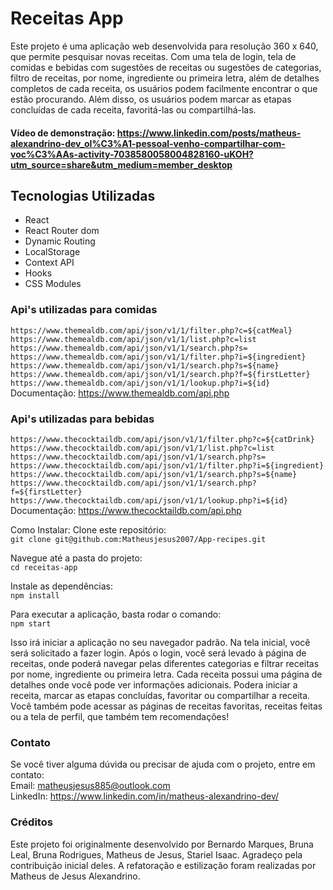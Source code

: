 # Receitas App
Este projeto é uma aplicação web desenvolvida para resolução 360 x 640, que permite pesquisar novas receitas. Com uma tela de login, tela de comidas e bebidas com sugestões de receitas ou sugestões de categorias, filtro de receitas, por nome, ingrediente ou primeira letra, além de detalhes completos de cada receita, os usuários podem facilmente encontrar o que estão procurando. Além disso, os usuários podem marcar as etapas concluídas de cada receita, favoritá-las ou compartilhá-las.

#### Vídeo de demonstração: https://www.linkedin.com/posts/matheus-alexandrino-dev_ol%C3%A1-pessoal-venho-compartilhar-com-voc%C3%AAs-activity-7038580058004828160-uKOH?utm_source=share&utm_medium=member_desktop

## Tecnologias Utilizadas
- React
- React Router dom
- Dynamic Routing
- LocalStorage
- Context API
- Hooks
- CSS Modules

### Api's utilizadas para comidas  
`https://www.themealdb.com/api/json/v1/1/filter.php?c=${catMeal}`  
`https://www.themealdb.com/api/json/v1/1/list.php?c=list`  
`https://www.themealdb.com/api/json/v1/1/search.php?s=`  
`https://www.themealdb.com/api/json/v1/1/filter.php?i=${ingredient}`  
`https://www.themealdb.com/api/json/v1/1/search.php?s=${name}`    
`https://www.themealdb.com/api/json/v1/1/search.php?f=${firstLetter}`  
`https://www.themealdb.com/api/json/v1/1/lookup.php?i=${id}`  
Documentação: https://www.themealdb.com/api.php

### Api's utilizadas para bebidas  
`https://www.thecocktaildb.com/api/json/v1/1/filter.php?c=${catDrink}`  
`https://www.thecocktaildb.com/api/json/v1/1/list.php?c=list`  
`https://www.thecocktaildb.com/api/json/v1/1/search.php?s=`  
`https://www.thecocktaildb.com/api/json/v1/1/filter.php?i=${ingredient}`  
`https://www.thecocktaildb.com/api/json/v1/1/search.php?s=${name}`  
`https://www.thecocktaildb.com/api/json/v1/1/search.php?f=${firstLetter}`  
`https://www.thecocktaildb.com/api/json/v1/1/lookup.php?i=${id}`  
Documentação: https://www.thecocktaildb.com/api.php

Como Instalar:
Clone este repositório:  
`git clone git@github.com:Matheusjesus2007/App-recipes.git`

Navegue até a pasta do projeto:  
`cd receitas-app`

Instale as dependências:  
`npm install`

Para executar a aplicação, basta rodar o comando:  
`npm start`

Isso irá iniciar a aplicação no seu navegador padrão. Na tela inicial, você será solicitado a fazer login. Após o login, você será levado à página de receitas, onde poderá navegar pelas diferentes categorias e filtrar receitas por nome, ingrediente ou primeira letra. Cada receita possui uma página de detalhes onde você pode ver informações adicionais. Podera iniciar a receita, marcar as etapas concluídas, favoritar ou compartilhar a receita. Você também pode acessar as páginas de receitas favoritas, receitas feitas ou a tela de perfil, que também tem recomendações!

### Contato
Se você tiver alguma dúvida ou precisar de ajuda com o projeto, entre em contato:  
Email: matheusjesus885@outlook.com  
LinkedIn: https://www.linkedin.com/in/matheus-alexandrino-dev/  

### Créditos
Este projeto foi originalmente desenvolvido por Bernardo Marques, Bruna Leal, Bruna Rodrigues, Matheus de Jesus, Stariel Isaac. Agradeço pela contribuição inicial deles. A refatoração e estilização foram realizadas por Matheus de Jesus Alexandrino.

